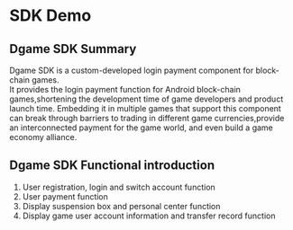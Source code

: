 # SDK Demo

## Dgame SDK Summary

  Dgame SDK is a custom-developed login payment component for block-chain games.<br>
  It provides the login payment function for Android block-chain games,shortening the development time of game developers and product    launch time. 
  Embedding it in multiple games that support this component can break through barriers to trading in different game currencies,provide an interconnected payment for the game world, and even build a game economy alliance.<br>
    
## Dgame SDK Functional introduction

   1. User registration, login and switch account function<br>
   2. User payment function<br>
   3. Display suspension box and personal center function<br>
   4. Display game user account information and transfer record function<br>
